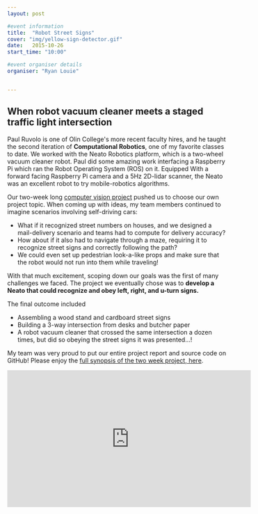 ```yaml
---
layout: post

#event information
title:  "Robot Street Signs"
cover: "img/yellow-sign-detector.gif"
date:   2015-10-26
start_time: "10:00"

#event organiser details
organiser: "Ryan Louie"


---
```


<h2 class="section-heading">When robot vacuum cleaner meets a staged traffic light intersection</h2>

Paul Ruvolo is one of Olin College's more recent faculty hires, and he taught the second iteration of <b>Computational Robotics</b>, one of my favorite classes to date.  We worked with the Neato Robotics platform, which is a two-wheel vacuum cleaner robot.  Paul did some amazing work interfacing a Raspberry Pi which ran the Robot Operating System (ROS) on it. Equipped With a forward facing Raspberry Pi camera and a 5Hz 2D-lidar scanner, the Neato was an excellent robot to try mobile-robotics algorithms.

Our two-week long <a href="https://sites.google.com/site/comprobo15/projects/computer-vision">computer vision project</a> pushed us to choose our own project topic. When coming up with ideas, my team members continued to imagine scenarios involving self-driving cars:

- What if it recognized street numbers on houses, and we designed a mail-delivery scenario and teams had to compute for delivery accuracy?
- How about if it also had to navigate through a maze, requiring it to recognize street signs and correctly following the path?
- We could even set up pedestrian look-a-like props and make sure that the robot would not run into them while traveling!

With that much excitement, scoping down our goals was the first of many challenges we faced.  The project we eventually chose was to <b>develop a Neato that could recognize and obey left, right, and u-turn signs.</b>

The final outcome included

- Assembling a wood stand and cardboard street signs
- Building a 3-way intersection from desks and butcher paper
- A robot vacuum cleaner that crossed the same intersection a dozen times, but did so obeying the street signs it was presented...!

My team was very proud to put our entire project report and source code on GitHub!  Please enjoy the <a href="https://github.com/DakotaNelson/robot-street-signs">full synopsis of the two week project, here</a>.

<iframe width="560" height="315" src="https://www.youtube.com/embed/poReVhj1lSA" frameborder="0" allowfullscreen></iframe>



